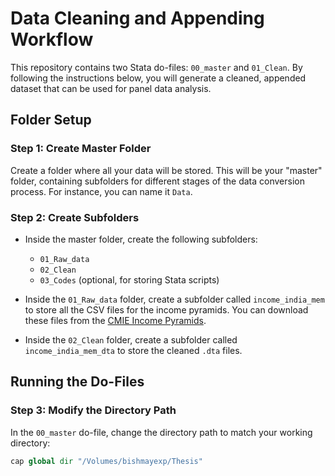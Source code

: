 # Data Cleaning and Appending Workflow

This repository contains two Stata do-files: `00_master` and `01_Clean`. By following the instructions below, you will generate a cleaned, appended dataset that can be used for panel data analysis.

## Folder Setup

### Step 1: Create Master Folder  
Create a folder where all your data will be stored. This will be your "master" folder, containing subfolders for different stages of the data conversion process. For instance, you can name it `Data`.

### Step 2: Create Subfolders  
- Inside the master folder, create the following subfolders:
  - `01_Raw_data`
  - `02_Clean`
  - `03_Codes` (optional, for storing Stata scripts)

- Inside the `01_Raw_data` folder, create a subfolder called `income_india_mem` to store all the CSV files for the income pyramids. You can download these files from the [CMIE Income Pyramids](https://consumerpyramidsdx.cmie.com/kommon/bin/sr.php?kall=wdpi&rrurl=incomepyramidsdx).

- Inside the `02_Clean` folder, create a subfolder called `income_india_mem_dta` to store the cleaned `.dta` files.

## Running the Do-Files

### Step 3: Modify the Directory Path  
In the `00_master` do-file, change the directory path to match your working directory:
```stata
cap global dir "/Volumes/bishmayexp/Thesis"
